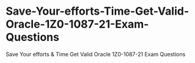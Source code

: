 # Save-Your-efforts-Time-Get-Valid-Oracle-1Z0-1087-21-Exam-Questions
Save Your efforts &amp; Time Get Valid Oracle 1Z0-1087-21 Exam Questions
